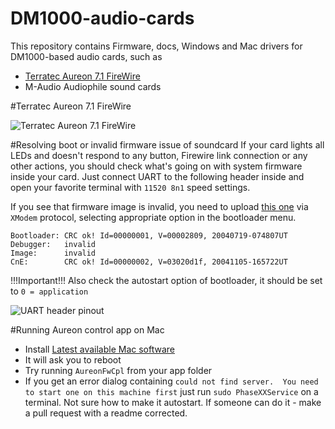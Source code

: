 # DM1000-audio-cards
This repository contains Firmware, docs, Windows and Mac drivers for DM1000-based audio cards, such as

* [Terratec Aureon 7.1 FireWire](#terratec-aureon-71-firewire)
* M-Audio Audiophile sound cards

#Terratec Aureon 7.1 FireWire

![Terratec Aureon 7.1 FireWire](https://github.com/romansavrulin/DM1000-audio-cards/raw/master/Aureon/Images/Aureon7.1FireWire_Side_s.jpg)

#Resolving boot or invalid firmware issue of soundcard
If your card lights all LEDs and doesn't respond to any button, Firewire link connection or any other actions, you should check what's going on with system firmware inside your card. Just connect UART to the following header inside and open your favorite terminal with `11520 8n1` speed settings.

If you see that firmware image is invalid, you need to upload [this one](https://github.com/romansavrulin/DM1000-audio-cards/raw/master/Aureon/AureonFW/Aureon%20v3.2.13.31.bcd) via `XModem` protocol, selecting appropriate option in the bootloader menu.

```
Bootloader: CRC ok! Id=00000001, V=00002809, 20040719-074807UT
Debugger:   invalid
Image:      invalid
CnE:        CRC ok! Id=00000002, V=03020d1f, 20041105-165722UT
```

!!!Important!!! Also check the autostart option of bootloader, it should be set to `0 = application`

![UART header pinout](https://github.com/romansavrulin/DM1000-audio-cards/raw/master/Aureon/IMG_4794.jpg)

#Running Aureon control app on Mac

* Install [Latest available Mac software](https://github.com/romansavrulin/DM1000-audio-cards/raw/master/Aureon/Software/Aureon7.1FireWire_App_MAC_OS_X_1.10.dmg)
* It will ask you to reboot
* Try running `AureonFwCpl` from your app folder
* If you get an error dialog containing `could not find server.  You need to start one on this machine first` just run `sudo PhaseXXService` on a terminal. Not sure how to make it autostart. If someone can do it - make a pull request with a readme corrected.
